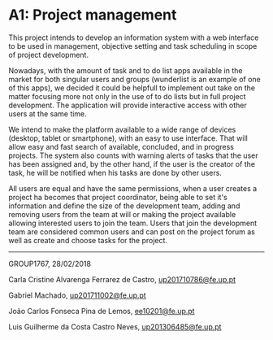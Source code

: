 # A1: Project management

This project intends to develop an information system with a web interface to be used in management, objective setting and task scheduling  in scope of project development.

Nowadays, with the amount of task and to do list apps available in the market for both singular users and groups (wunderlist is an example of one of this apps), we decided it could be helpfull to implement out take on the matter focusing more not only in the use of to do lists but in full project development. The application will provide interactive access with other users at the same time.

We intend to make the platform available to a wide range of devices (desktop, tablet or smartphone), with an easy to use interface. That will allow easy and fast search of available, concluded, and in progress projects. The system also counts with warning alerts of tasks that the user has been assigned and, by the other hand, if the user is the creator of the task, he will be notified when his tasks are done by other users.

All users are equal and have the same permissions, when a user creates a project ha becomes that project coordinator, being able to set it's information and define the size of the development team, adding and removing users from the team at will or making the project available allowing interested users to join the team. Users that join the development team are considered common users and can post on the project forum as well as create and choose tasks for the project. 

***

GROUP1767, 28/02/2018
 
Carla Cristine Alvarenga Ferrarez de Castro, up201710786@fe.up.pt

Gabriel Machado, up201711002@fe.up.pt
 
João Carlos Fonseca Pina de Lemos, ee10201@fe.up.pt

Luis Guilherme da Costa Castro Neves, up201306485@fe.up.pt
